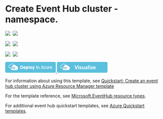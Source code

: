 # Create Event Hub cluster - namespace.

<IMG SRC="https://azurequickstartsservice.blob.core.windows.net/badges/201-eventhubs-create-cluster-namespace/PublicLastTestDate.svg" />&nbsp;
<IMG SRC="https://azurequickstartsservice.blob.core.windows.net/badges/201-eventhubs-create-cluster-namespace/PublicDeployment.svg" />&nbsp;

<IMG SRC="https://azurequickstartsservice.blob.core.windows.net/badges/201-eventhubs-create-cluster-namespace/FairfaxLastTestDate.svg" />&nbsp;
<IMG SRC="https://azurequickstartsservice.blob.core.windows.net/badges/201-eventhubs-create-cluster-namespace/FairfaxDeployment.svg" />&nbsp;

<IMG SRC="https://azurequickstartsservice.blob.core.windows.net/badges/201-eventhubs-create-cluster-namespace/BestPracticeResult.svg" />&nbsp;
<IMG SRC="https://azurequickstartsservice.blob.core.windows.net/badges/201-eventhubs-create-cluster-namespace/CredScanResult.svg" />&nbsp;

<a href="https://portal.azure.com/#create/Microsoft.Template/uri/https%3A%2F%2Fraw.githubusercontent.com%2FAzure%2Fazure-quickstart-templates%2Fmaster%2F201-eventhubs-create-cluster-namespace%2Fazuredeploy.json" target="_blank">
    <img src="https://raw.githubusercontent.com/Azure/azure-quickstart-templates/master/1-CONTRIBUTION-GUIDE/images/deploytoazure.png"/>
</a>

<a href="http://armviz.io/#/?load=https%3A%2F%2Fraw.githubusercontent.com%2FAzure%2Fazure-quickstart-templates%2Fmaster%2F201-eventhubs-create-cluster-namespace%2Fazuredeploy.json" target="_blank">
    <img src="https://raw.githubusercontent.com/Azure/azure-quickstart-templates/master/1-CONTRIBUTION-GUIDE/images/visualizebutton.png"/>
</a>

For information about using this template, see [Quickstart: Create an event hub cluster using Azure Resource Manager template](http://azure.microsoft.com/documentation/articles/event-hubs-resource-manager-namespace-event-hub/)

For the template reference, see [Microsoft.EventHub resource types](https://docs.microsoft.com/azure/templates/microsoft.eventhub/allversions).

For additional event hub quickstart templates, see [Azure Quickstart templates](https://azure.microsoft.com/resources/templates/?resourceType=Microsoft.Eventhub&pageNumber=1&sort=Popular).

